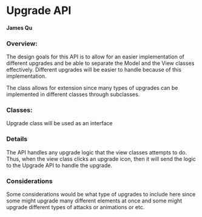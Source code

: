 # Upgrade API

#### James Qu

### Overview:
The design goals for this API is to allow for an easier implementation of different upgrades
and be able to separate the Model and the View classes effectively. Different upgrades will be easier
to handle because of this implementation.

The class allows for extension since many types of upgrades can be implemented in different classes
through subclasses.


### Classes:
Upgrade class will be used as an interface


### Details
The API handles any upgrade logic that the view classes attempts to do. Thus, when the view class
clicks an upgrade icon, then it will send the logic to the Upgrade API to handle the upgrade.

### Considerations
Some considerations would be what type of upgrades to include here since some might upgrade many different
elements at once and some might upgrade different types of attacks or animations or etc.
